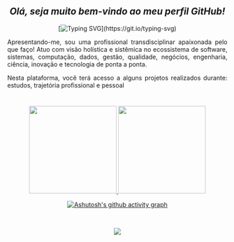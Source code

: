 <span align="center">

## *Olá, seja muito bem-vindo ao meu perfil GitHub!*
[![Typing SVG](https://readme-typing-svg.herokuapp.com/?color=b1633f&size=35&center=true&vCenter=true&width=1000&lines=Hello,+world!+My+name+is+Jessica+Teixeira+Araujo.;I'm+from+Brazil+and+27+years+old!;Expert+professional+in:+Software+Quality+Engineer,;Quality+Inspector,+Automation,+Consultancy,;+Project+Management,+Analyst,+Statistic,;+Data+Science,+Investigator,+Civic+Researcher;and+Full+Stack+Developer+with+a+focus+on+Python.;Bachelor's+Study+in+Statistics.;I'am+future+Artificial+Intelligence+Engineering!;Be+Welcome!)](https://git.io/typing-svg)

</span>

<span align="justify">
  
Apresentando-me, sou uma profissional transdisciplinar apaixonada pelo que faço! Atuo com visão holística e sistêmica no ecossistema de software, sistemas, computação, dados, gestão, qualidade, negócios, engenharia, ciência, inovação e tecnologia de ponta a ponta.

Nesta plataforma, você terá acesso a alguns projetos realizados durante: estudos, trajetória profissional e pessoal 
  
</span>

#

<span align="center">
  
<div align="center">
  <a href="https://github.com/JessicaTeixeiraAraujo">
    <img src="https://github-readme-streak-stats.herokuapp.com/?user=jessicateixeiraaraujo&theme=codeSTACKr&hide_border=true" style="max-width: 400px; height: 200px;">
    <img src="https://github-readme-stats.vercel.app/api/top-langs/?username=JessicaTeixeiraAraujo&layout=compact&langs_count=7&theme=codeSTACKr&hide_border=true" style="max-width: 400px; height: 200px;">
  </a>
</div>

[![Ashutosh's github activity graph](https://github-readme-activity-graph.vercel.app/graph?username=JessicaTeixeiraAraujo&bg_color=0d1117&color=b1633f&line=b1633f&point=b1633f&area=true&hide_border=true)](https://github.com/ashutosh00710/github-readme-activity-graph)


<div style="display: inline_block"><br>
<p align="center">
  <a href="https://skillicons.dev">
    <img src="https://skillicons.dev/icons?i=arduino,aws,azure,c,cs,cpp,css,discord,django,dotnet,dynamodb,eclipse,figma,git,github,gitlab,gherkin,gtk,haxe,html,java,js,jenkins,jest,jquery,latex,kubernetes,matlab,maven,mysql,nodejs,postgres,powershell,postgres,py,pytorch,r,react,redux,sass,spring,selenium,tensorflow,ts,unity,v,visualstudio,vscode" />
  </a>
</p>          


  
<!--  ![Snake animation](https://raw.githubusercontent.com/Platane/snk/output/github-contribution-grid-snake.svg) -->
 
</div>
  
  </span>

